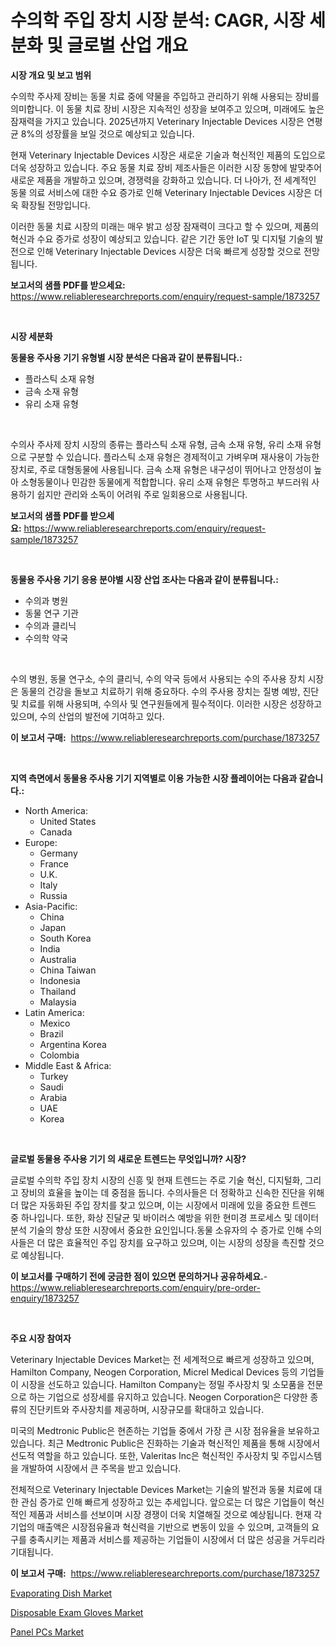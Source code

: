 <p><h1>수의학 주입 장치 시장 분석: CAGR, 시장 세분화 및 글로벌 산업 개요</h1></p><p><strong>시장 개요 및 보고 범위</strong></p>
<p><p>수의학 주사제 장비는 동물 치료 중에 약물을 주입하고 관리하기 위해 사용되는 장비를 의미합니다. 이 동물 치료 장비 시장은 지속적인 성장을 보여주고 있으며, 미래에도 높은 잠재력을 가지고 있습니다. 2025년까지 Veterinary Injectable Devices 시장은 연평균 8%의 성장률을 보일 것으로 예상되고 있습니다.</p><p>현재 Veterinary Injectable Devices 시장은 새로운 기술과 혁신적인 제품의 도입으로 더욱 성장하고 있습니다. 주요 동물 치료 장비 제조사들은 이러한 시장 동향에 발맞추어 새로운 제품을 개발하고 있으며, 경쟁력을 강화하고 있습니다. 더 나아가, 전 세계적인 동물 의료 서비스에 대한 수요 증가로 인해 Veterinary Injectable Devices 시장은 더욱 확장될 전망입니다.</p><p>이러한 동물 치료 시장의 미래는 매우 밝고 성장 잠재력이 크다고 할 수 있으며, 제품의 혁신과 수요 증가로 성장이 예상되고 있습니다. 같은 기간 동안 IoT 및 디지털 기술의 발전으로 인해 Veterinary Injectable Devices 시장은 더욱 빠르게 성장할 것으로 전망됩니다.</p></p>
<p><strong>보고서의 샘플 PDF를 받으세요:</strong> <a href="https://www.reliableresearchreports.com/enquiry/request-sample/1873257">https://www.reliableresearchreports.com/enquiry/request-sample/1873257</a></p>
<p>&nbsp;</p>
<p><strong>시장 세분화</strong></p>
<p><strong>동물용 주사용 기기 유형별 시장 분석은 다음과 같이 분류됩니다.:</strong></p>
<p><ul><li>플라스틱 소재 유형</li><li>금속 소재 유형</li><li>유리 소재 유형</li></ul></p>
<p>&nbsp;</p>
<p><p>수의사 주사제 장치 시장의 종류는 플라스틱 소재 유형, 금속 소재 유형, 유리 소재 유형으로 구분할 수 있습니다. 플라스틱 소재 유형은 경제적이고 가벼우며 재사용이 가능한 장치로, 주로 대형동물에 사용됩니다. 금속 소재 유형은 내구성이 뛰어나고 안정성이 높아 소형동물이나 민감한 동물에게 적합합니다. 유리 소재 유형은 투명하고 부드러워 사용하기 쉽지만 관리와 소독이 어려워 주로 일회용으로 사용됩니다.</p></p>
<p><strong>보고서의 샘플 PDF를 받으세요:</strong>&nbsp;<a href="https://www.reliableresearchreports.com/enquiry/request-sample/1873257">https://www.reliableresearchreports.com/enquiry/request-sample/1873257</a></p>
<p>&nbsp;</p>
<p><strong> 동물용 주사용 기기 응용 분야별 시장 산업 조사는 다음과 같이 분류됩니다.:</strong></p>
<p><ul><li>수의과 병원</li><li>동물 연구 기관</li><li>수의과 클리닉</li><li>수의학 약국</li></ul></p>
<p>&nbsp;</p>
<p><p>수의 병원, 동물 연구소, 수의 클리닉, 수의 약국 등에서 사용되는 수의 주사용 장치 시장은 동물의 건강을 돌보고 치료하기 위해 중요하다. 수의 주사용 장치는 질병 예방, 진단 및 치료를 위해 사용되며, 수의사 및 연구원들에게 필수적이다. 이러한 시장은 성장하고 있으며, 수의 산업의 발전에 기여하고 있다.</p></p>
<p><strong>이 보고서 구매:</strong>&nbsp; <a href="https://www.reliableresearchreports.com/purchase/1873257">https://www.reliableresearchreports.com/purchase/1873257</a></p>
<p>&nbsp;</p>
<p><strong>지역 측면에서 동물용 주사용 기기 지역별로 이용 가능한 시장 플레이어는 다음과 같습니다.:</strong></p>
<p><ul>
    <li>
        North America:
        <ul>
            <li>United States</li>
            <li>Canada</li>
        </ul>
    </li>
    <li>
        Europe:
        <ul>
            <li>Germany</li>
            <li>France</li>
            <li>U.K.</li>
            <li>Italy</li>
            <li>Russia</li>
        </ul>
    </li>
    <li>
        Asia-Pacific:
        <ul>
            <li>China</li>
            <li>Japan</li>
            <li>South Korea</li>
            <li>India</li>
            <li>Australia</li>
            <li>China Taiwan</li>
            <li>Indonesia</li>
            <li>Thailand</li>
            <li>Malaysia</li>
        </ul>
    </li>
    <li>
        Latin America:
        <ul>
            <li>Mexico</li>
            <li>Brazil</li>
            <li>Argentina Korea</li>
            <li>Colombia</li>
        </ul>
    </li>
    <li>
        Middle East & Africa:
        <ul>
            <li>Turkey</li>
            <li>Saudi</li>
            <li>Arabia</li>
            <li>UAE</li>
            <li>Korea</li>
        </ul>
    </li>
    </ul></p>
<p>&nbsp;</p>
<p><strong>글로벌 동물용 주사용 기기 의 새로운 트렌드는 무엇입니까? 시장?</strong></p>
<p><p>글로벌 수의학 주입 장치 시장의 신흥 및 현재 트렌드는 주로 기술 혁신, 디지털화, 그리고 장비의 효율을 높이는 데 중점을 둡니다. 수의사들은 더 정확하고 신속한 진단을 위해 더 많은 자동화된 주입 장치를 찾고 있으며, 이는 시장에서 미래에 있을 중요한 트렌드 중 하나입니다. 또한, 화상 진달균 및 바이러스 예방을 위한 현미경 프로세스 및 데이터 분석 기술의 향상 또한 시장에서 중요한 요인입니다.동물 소유자의 수 증가로 인해 수의사들은 더 많은 효율적인 주입 장치를 요구하고 있으며, 이는 시장의 성장을 촉진할 것으로 예상됩니다.</p></p>
<p><strong>이 보고서를 구매하기 전에 궁금한 점이 있으면 문의하거나 공유하세요.</strong>- <a href="https://www.reliableresearchreports.com/enquiry/pre-order-enquiry/1873257">https://www.reliableresearchreports.com/enquiry/pre-order-enquiry/1873257</a></p>
<p>&nbsp;</p>
<p><strong>주요 시장 참여자</strong></p>
<p><p>Veterinary Injectable Devices Market는 전 세계적으로 빠르게 성장하고 있으며, Hamilton Company, Neogen Corporation, Micrel Medical Devices 등의 기업들이 시장을 선도하고 있습니다. Hamilton Company는 정밀 주사장치 및 소모품을 전문으로 하는 기업으로 성장세를 유지하고 있습니다. Neogen Corporation은 다양한 종류의 진단키트와 주사장치를 제공하며, 시장규모를 확대하고 있습니다.</p><p>미국의 Medtronic Public은 현존하는 기업들 중에서 가장 큰 시장 점유율을 보유하고 있습니다. 최근 Medtronic Public은 진화하는 기술과 혁신적인 제품을 통해 시장에서 선도적 역할을 하고 있습니다. 또한, Valeritas Inc은 혁신적인 주사장치 및 주입시스템을 개발하여 시장에서 큰 주목을 받고 있습니다.</p><p>전체적으로 Veterinary Injectable Devices Market는 기술의 발전과 동물 치료에 대한 관심 증가로 인해 빠르게 성장하고 있는 추세입니다. 앞으로는 더 많은 기업들이 혁신적인 제품과 서비스를 선보이며 시장 경쟁이 더욱 치열해질 것으로 예상됩니다. 현재 각 기업의 매출액은 시장점유율과 혁신력을 기반으로 변동이 있을 수 있으며, 고객들의 요구를 충족시키는 제품과 서비스를 제공하는 기업들이 시장에서 더 많은 성공을 거두리라 기대됩니다.</p></p>
<p><strong>이 보고서 구매:</strong>&nbsp;&nbsp;<a href="https://www.reliableresearchreports.com/purchase/1873257">https://www.reliableresearchreports.com/purchase/1873257</a></p>
<p><p><a href="https://github.com/beatblasta/Market-Research-Report-List-2/blob/main/evaporating-dish-market.md">Evaporating Dish Market</a></p><p><a href="https://github.com/shotows/Market-Research-Report-List-1/blob/main/disposable-exam-gloves-market.md">Disposable Exam Gloves Market</a></p><p><a href="https://github.com/Sinjinluong3e0awx2m195k76/Market-Research-Report-List-1/blob/main/panel-pcs-market.md">Panel PCs Market</a></p></p>
